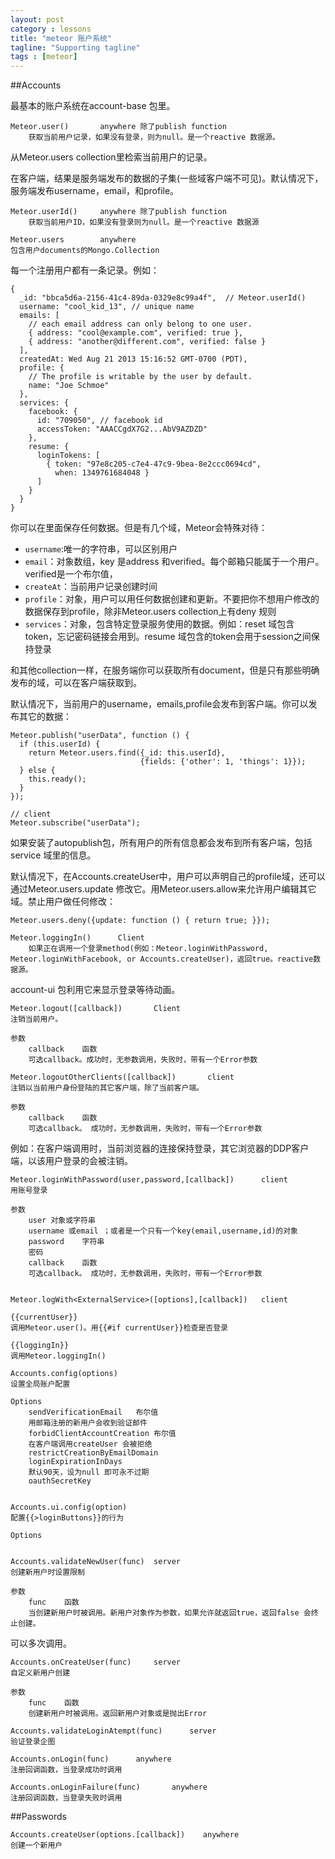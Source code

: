 ```yaml
---
layout: post
category : lessons
title: "meteor 账户系统"
tagline: "Supporting tagline"
tags : [meteor]
---
```

##Accounts

最基本的账户系统在account-base 包里。

```
Meteor.user()		anywhere 除了publish function
	获取当前用户记录，如果没有登录，则为null。是一个reactive 数据源。
```

从Meteor.users collection里检索当前用户的记录。

在客户端，结果是服务端发布的数据的子集(一些域客户端不可见)。默认情况下，服务端发布username，email，和profile。

```
Meteor.userId()		anywhere 除了publish function
	获取当前用户ID，如果没有登录则为null。是一个reactive 数据源

```


```
Meteor.users		anywhere
包含用户documents的Mongo.Collection
```
每一个注册用户都有一条记录。例如：


```
{
  _id: "bbca5d6a-2156-41c4-89da-0329e8c99a4f",  // Meteor.userId()
  username: "cool_kid_13", // unique name
  emails: [
    // each email address can only belong to one user.
    { address: "cool@example.com", verified: true },
    { address: "another@different.com", verified: false }
  ],
  createdAt: Wed Aug 21 2013 15:16:52 GMT-0700 (PDT),
  profile: {
    // The profile is writable by the user by default.
    name: "Joe Schmoe"
  },
  services: {
    facebook: {
      id: "709050", // facebook id
      accessToken: "AAACCgdX7G2...AbV9AZDZD"
    },
    resume: {
      loginTokens: [
        { token: "97e8c205-c7e4-47c9-9bea-8e2ccc0694cd",
          when: 1349761684048 }
      ]
    }
  }
}
```

你可以在里面保存任何数据。但是有几个域，Meteor会特殊对待：

- `username`:唯一的字符串，可以区别用户
- `email`：对象数组，key 是address 和verified。每个邮箱只能属于一个用户。verified是一个布尔值，
- `createAt`：当前用户记录创建时间
- `profile`：对象，用户可以用任何数据创建和更新。不要把你不想用户修改的数据保存到profile，除非Meteor.users collection上有deny 规则
- `services`：对象，包含特定登录服务使用的数据。例如：reset 域包含token，忘记密码链接会用到。resume 域包含的token会用于session之间保持登录

和其他collection一样，在服务端你可以获取所有document，但是只有那些明确发布的域，可以在客户端获取到。

默认情况下，当前用户的username，emails,profile会发布到客户端。你可以发布其它的数据：


```
Meteor.publish("userData", function () {
  if (this.userId) {
    return Meteor.users.find({_id: this.userId},
                             {fields: {'other': 1, 'things': 1}});
  } else {
    this.ready();
  }
});

// client
Meteor.subscribe("userData");
```

如果安装了autopublish包，所有用户的所有信息都会发布到所有客户端，包括service 域里的信息。

默认情况下，在Accounts.createUser中，用户可以声明自己的profile域，还可以通过Meteor.users.update 修改它。用Meteor.users.allow来允许用户编辑其它域。禁止用户做任何修改：

```
Meteor.users.deny({update: function () { return true; }});
```


```
Meteor.loggingIn()		Client
	如果正在调用一个登录method(例如：Meteor.loginWithPassword, Meteor.loginWithFacebook, or Accounts.createUser)，返回true。reactive数据源。
```
account-ui 包利用它来显示登录等待动画。

```
Meteor.logout([callback])		Client
注销当前用户。

参数
	callback	函数
	可选callback。成功时，无参数调用，失败时，带有一个Error参数
```

```
Meteor.logoutOtherClients([callback])	    client
注销以当前用户身份登陆的其它客户端，除了当前客户端。

参数
	callback	函数
	可选callback。	成功时，无参数调用，失败时，带有一个Error参数				
```

例如：在客户端调用时，当前浏览器的连接保持登录，其它浏览器的DDP客户端，以该用户登录的会被注销。


```
Meteor.loginWithPassword(user,password,[callback])      client
用账号登录

参数
	user 对象或字符串
	username 或email ；或者是一个只有一个key(email,username,id)的对象
	password	字符串
	密码
	callback	函数
	可选callback。	成功时，无参数调用，失败时，带有一个Error参数
	
```

```
Meteor.logWith<ExternalService>([options],[callback])   client

```

```
{{currentUser}}
调用Meteor.user()。用{{#if currentUser}}检查是否登录
```

```
{{loggingIn}}
调用Meteor.loggingIn()
```

```
Accounts.config(options)
设置全局账户配置

Options
	sendVerificationEmail	布尔值
	用邮箱注册的新用户会收到验证邮件
	forbidClientAccountCreation	布尔值
	在客户端调用createUser 会被拒绝
	restrictCreationByEmailDomain
	loginExpirationInDays
	默认90天，设为null 即可永不过期
	oauthSecretKey
	
```

```
Accounts.ui.config(option)
配置{{>loginButtons}}的行为

Options
	
```
 

```
Accounts.validateNewUser(func)	server
创建新用户时设置限制

参数
	func	函数
	当创建新用户时被调用。新用户对象作为参数，如果允许就返回true，返回false 会终止创建。
```
可以多次调用。


```
Accounts.onCreateUser(func)		server
自定义新用户创建

参数
	func	函数
	创建新用户时被调用。返回新用户对象或是抛出Error
```

```
Accounts.validateLoginAtempt(func)		server
验证登录企图
```

```
Accounts.onLogin(func)		anywhere
注册回调函数，当登录成功时调用
```


```
Accounts.onLoginFailure(func)		anywhere
注册回调函数，当登录失败时调用
```

##Passwords

```
Accounts.createUser(options.[callback])	   anywhere
创建一个新用户
```









